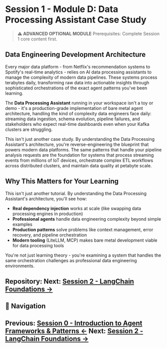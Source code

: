 # Session 1 - Module D: Data Processing Assistant Case Study

> **⚠️ ADVANCED OPTIONAL MODULE**
> Prerequisites: Complete Session 1 core content first.

## Data Engineering Development Architecture

Every major data platform - from Netflix's recommendation systems to Spotify's real-time analytics - relies on AI data processing assistants to manage the complexity of modern data pipelines. These systems process terabytes daily, transforming raw data into actionable insights through sophisticated orchestrations of the exact agent patterns you've been learning.

The **Data Processing Assistant** running in your workspace isn't a toy or demo - it's a production-grade implementation of bare metal agent architecture, handling the kind of complexity data engineers face daily: streaming data ingestion, schema evolution, pipeline failures, and stakeholders who expect real-time dashboards even when your Kafka clusters are struggling.

This isn't just another case study. By understanding the Data Processing Assistant's architecture, you're reverse-engineering the blueprint that powers modern data platforms. The same patterns that handle your pipeline analysis requests are the foundation for systems that process streaming events from millions of IoT devices, orchestrate complex ETL workflows across distributed clusters, and maintain data quality at petabyte scale.

## Why This Matters for Your Learning

This isn't just another tutorial. By understanding the Data Processing Assistant's architecture, you'll see how:

- **Real dependency injection** works at scale (like swapping data processing engines in production)
- **Professional agents** handle data engineering complexity beyond simple examples
- **Production patterns** solve problems like context management, error recovery, and pipeline orchestration
- **Modern tooling** (LiteLLM, MCP) makes bare metal development viable for data processing tools

You're not just learning theory - you're examining a system that handles the same orchestration challenges as professional data engineering environments.

**Repository**: 
**Next:** [Session 2 - LangChain Foundations →](Session2_LangChain_Foundations.md)
---

## 🧭 Navigation

**Previous:** [Session 0 - Introduction to Agent Frameworks & Patterns ←](Session0_Introduction_to_Agent_Frameworks_Patterns.md)
**Next:** [Session 2 - LangChain Foundations →](Session2_LangChain_Foundations.md)
---
